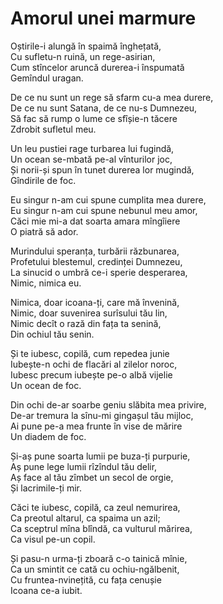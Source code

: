 # Amorul unei marmure

Oștirile-i alungă în spaimă înghețată,\
Cu sufletu-n ruină, un rege-asirian,\
Cum stîncelor aruncă durerea-i înspumată\
Gemîndul uragan.

De ce nu sunt un rege să sfarm cu-a mea durere,\
De ce nu sunt Satana, de ce nu-s Dumnezeu,\
Să fac să rump o lume ce sfîșie-n tăcere\
Zdrobit sufletul meu.

Un leu pustiei rage turbarea lui fugindă,\
Un ocean se-mbată pe-al vînturilor joc,\
Și norii-și spun în tunet durerea lor mugindă,\
Gîndirile de foc.

Eu singur n-am cui spune cumplita mea durere,\
Eu singur n-am cui spune nebunul meu amor,\
Căci mie mi-a dat soarta amara mîngîiere\
O piatră să ador.

Murindului speranța, turbării răzbunarea,\
Profetului blestemul, credinței Dumnezeu,\
La sinucid o umbră ce-i sperie desperarea,\
Nimic, nimica eu.

Nimica, doar icoana-ți, care mă învenină,\
Nimic, doar suvenirea surîsului tău lin,\
Nimic decît o rază din fața ta senină,\
Din ochiul tău senin.

Și te iubesc, copilă, cum repedea junie\
Iubește-n ochi de flacări al zilelor noroc,\
Iubesc precum iubește pe-o albă vijelie\
Un ocean de foc.

Din ochi de-ar soarbe geniu slăbita mea privire,\
De-ar tremura la sînu-mi gingașul tău mijloc,\
Ai pune pe-a mea frunte în vise de mărire\
Un diadem de foc.

Și-aș pune soarta lumii pe buza-ți purpurie,\
Aș pune lege lumii rîzîndul tău delir,\
Aș face al tău zîmbet un secol de orgie,\
Și lacrimile-ți mir.

Căci te iubesc, copilă, ca zeul nemurirea,\
Ca preotul altarul, ca spaima un azil;\
Ca sceptrul mîna blîndă, ca vulturul mărirea,\
Ca visul pe-un copil.

Și pasu-n urma-ți zboară c-o tainică mînie,\
Ca un smintit ce cată cu ochiu-ngălbenit,\
Cu fruntea-nvinețită, cu fața cenușie\
Icoana ce-a iubit.
